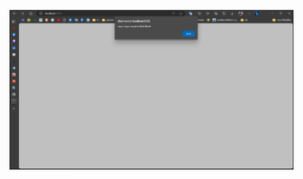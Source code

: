 ![image1](https://github.com/dumrussiri/MiniProjectWith.Net/blob/main/Screenshot%20(5).png?raw=true "login")
